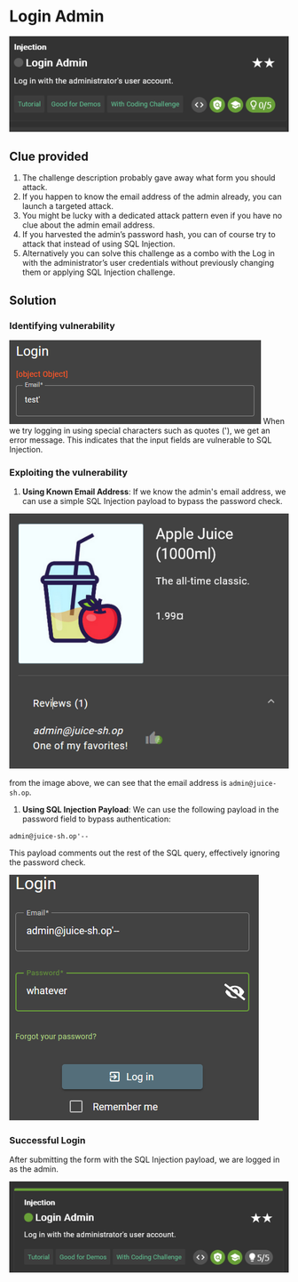 # Login Admin

![image](../../Assets/1-1.png)

## Clue provided

1. The challenge description probably gave away what form you should attack.
2. If you happen to know the email address of the admin already, you can launch a targeted attack.
3. You might be lucky with a dedicated attack pattern even if you have no clue about the admin email address.
4. If you harvested the admin’s password hash, you can of course try to attack that instead of using SQL Injection.
5. Alternatively you can solve this challenge as a combo with the Log in with the administrator’s user credentials without previously changing them or applying SQL Injection challenge.


## Solution


### Identifying vulnerability

![image](../../Assets/1-5.png)
When we try logging in using special characters such as quotes ('), we get an error message. This indicates that the input fields are vulnerable to SQL Injection.

### Exploiting the vulnerability

1. **Using Known Email Address**: If we know the admin's email address, we can use a simple SQL Injection payload to bypass the password check.

![image](../../Assets/1-2.png)

from the image above, we can see that the email address is `admin@juice-sh.op`.

1. **Using SQL Injection Payload**: We can use the following payload in the password field to bypass authentication:

```
admin@juice-sh.op'--
```

This payload comments out the rest of the SQL query, effectively ignoring the password check.

![image](../../Assets/1-3.png)

### Successful Login

After submitting the form with the SQL Injection payload, we are logged in as the admin.

![image](../../Assets/1-4.png)